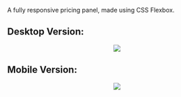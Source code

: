 
A fully responsive pricing panel, made using CSS Flexbox. 

## Desktop Version:
<p align="center">
  <img src="https://raw.githubusercontent.com/Afrokk/Mini-WebDev-Projects/main/Pricing%20Panel/images/preview1.png">
</p>


## Mobile Version:
<p align="center">
  <img src="https://raw.githubusercontent.com/Afrokk/Mini-WebDev-Projects/main/Pricing%20Panel/images/preview2.png">
</p>

